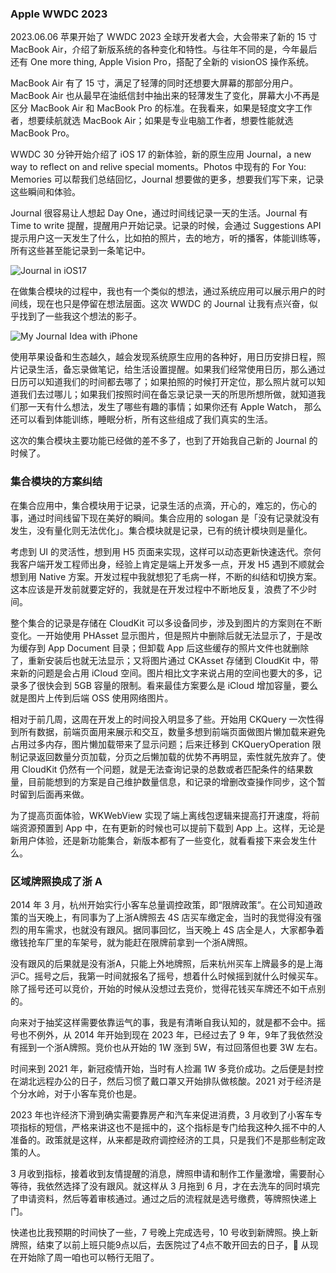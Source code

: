 
### Apple WWDC 2023 

2023.06.06 苹果开始了 WWDC 2023 全球开发者大会，大会带来了新的 15 寸 MacBook Air，介绍了新版系统的各种变化和特性。与往年不同的是，今年最后还有 One more thing, Apple Vision Pro，搭配了全新的 visionOS 操作系统。

MacBook Air 有了 15 寸，满足了轻薄的同时还想要大屏幕的那部分用户。MacBook Air 也从最早在油纸信封中抽出来的轻薄发生了变化，屏幕大小不再是区分 MacBook Air 和 MacBook Pro 的标准。在我看来，如果是轻度文字工作者，想要续航就选 MacBook Air；如果是专业电脑工作者，想要性能就选 MacBook Pro。

WWDC 30 分钟开始介绍了 iOS 17 的新体验，新的原生应用 Journal，a new way to reflect on and relive special moments。Photos 中现有的 For You: Memories 可以帮我们总结回忆，Journal 想要做的更多，想要我们写下来，记录这些瞬间和体验。

Journal 很容易让人想起 Day One，通过时间线记录一天的生活。Journal 有 Time to write 提醒，提醒用户开始记录。记录的时候，会通过 Suggestions  API 提示用户这一天发生了什么，比如拍的照片，去的地方，听的播客，体能训练等，所有这些甚至能记录到一条笔记中。

![Journal in iOS17](https://circle-picgo.oss-cn-shanghai.aliyuncs.com/img/CleanShot%202023-06-11%20at%2016.39.15@2x.png)

在做集合模块的过程中，我也有一个类似的想法，通过系统应用可以展示用户的时间线，现在也只是停留在想法层面。这次 WWDC 的 Journal 让我有点兴奋，似乎找到了一些我这个想法的影子。

![My Journal Idea with iPhone](https://circle-picgo.oss-cn-shanghai.aliyuncs.com/img/CleanShot%202023-06-11%20at%2016.08.40@2x.png)

使用苹果设备和生态越久，越会发现系统原生应用的各种好，用日历安排日程，照片记录生活，备忘录做笔记，给生活设置提醒。如果我们经常使用日历，那么通过日历可以知道我们的时间都去哪了；如果拍照的时候打开定位，那么照片就可以知道我们去过哪儿；如果我们按照时间在备忘录记录一天的所思所想所做，就知道我们那一天有什么想法，发生了哪些有趣的事情；如果你还有 Apple Watch， 那么还可以看到体能训练，睡眠分析，所有这些组成了我们真实的生活。

这次的集合模块主要功能已经做的差不多了，也到了开始我自己新的 Journal 的时候了。

### 集合模块的方案纠结

在集合应用中，集合模块用于记录，记录生活的点滴，开心的，难忘的，伤心的事，通过时间线留下现在美好的瞬间。集合应用的 sologan 是「没有记录就没有发生，没有量化则无法优化」。集合模块就是记录，已有的统计模块则是量化。

考虑到 UI 的灵活性，想到用 H5 页面来实现，这样可以动态更新快速迭代。奈何我客户端开发工程师出身，经验上肯定是端上开发多一点，开发 H5 遇到不顺就会想到用 Native 方案。开发过程中我就想犯了毛病一样，不断的纠结和切换方案。这本应该是开发前就要定好的，我就是在开发过程中不断地反复，浪费了不少时间。

整个集合的记录是存储在 CloudKit 可以多设备同步，涉及到图片的方案则在不断变化。一开始使用 PHAsset 显示图片，但是照片中删除后就无法显示了，于是改为缓存到 App Document 目录；但卸载 App 后这些缓存的照片文件也就删除了，重新安装后也就无法显示；又将图片通过 CKAsset 存储到 CloudKit 中，带来新的问题是会占用 iCloud 空间。图片相比文字来说占用的空间也要大的多，记录多了很快会到 5GB 容量的限制。看来最佳方案要么是 iCloud 增加容量，要么就是图片上传到后端 OSS 使用网络图片。

相对于前几周，这周在开发上的时间投入明显多了些。开始用 CKQuery 一次性得到所有数据，前端页面用来展示和交互，数量多想到前端页面做图片懒加载来避免占用过多内存，图片懒加载带来了显示问题；后来迁移到 CKQueryOperation 限制记录返回数量分页加载，分页之后懒加载的优势不再明显，索性就先放弃了。使用 CloudKit 仍然有一个问题，就是无法查询记录的总数或者匹配条件的结果数量，目前能想到的方案是自己维护数量信息，和记录的增删改查操作同步，这个暂时留到后面再来做。

为了提高页面体验，WKWebView 实现了端上离线包逻辑来提高打开速度，将前端资源预置到 App 中，在有更新的时候也可以提前下载到 App 上。这样，无论是新用户体验，还是新功能集合，新版本都有了一些变化，就看看接下来会发生什么。

### 区域牌照换成了浙 A

2014 年 3 月，杭州开始实行小客车总量调控政策，即“限牌政策”。在公司知道政策的当天晚上，有同事为了上浙A牌照去 4S 店买车缴定金，当时的我觉得没有强烈的用车需求，也就没有跟风。据同事回忆，当天晚上 4S 店全是人，大家都争着缴钱抢车厂里的车架号，就为能赶在限牌前拿到一个浙A牌照。

没有跟风的后果就是没有浙A，只能上外地牌照，后来杭州买车上牌最多的是上海沪C。摇号之后，我第一时间就报名了摇号，想着什么时候摇到就什么时候买车。除了摇号还可以竞价，开始的时候从没想过去竞价，觉得花钱买车牌还不如干点别的。

向来对于抽奖这样需要依靠运气的事，我是有清晰自我认知的，就是都不会中。摇号也不例外，从 2014 年开始到现在 2023 年，已经过去了 9 年，9年了我依然没有摇到一个浙A牌照。竞价也从开始的 1W 涨到 5W，有过回落但也要 3W 左右。

时间来到 2021 年，新冠疫情开始，当时有人捡漏 1W 多竞价成功。之后便是封控在湖北远程办公的日子，然后习惯了戴口罩又开始排队做核酸。2021 对于经济是个分水岭，对于小客车竞价也是。

2023 年也许经济下滑到确实需要靠房产和汽车来促进消费，3 月收到了小客车专项指标的短信，严格来讲这也不是摇中的，这个指标是专门给我这种久摇不中的人准备的。政策就是这样，从来都是政府调控经济的工具，只是我们不是那些制定政策的人。

3 月收到指标，接着收到友情提醒的消息，牌照申请和制作工作量激增，需要耐心等待，我依然选择了没有跟风。就这样从 3 月拖到 6 月，才在去洗车的同时填完了申请资料，然后等着审核通过。通过之后的流程就是选号缴费，等牌照快递上门。

快递也比我预期的时间快了一些，7 号晚上完成选号，10 号收到新牌照。换上新牌照，结束了以前上班只能9点以后，去医院过了4点不敢开回去的日子，🎉 从现在开始除了周一咱也可以畅行无阻了。
